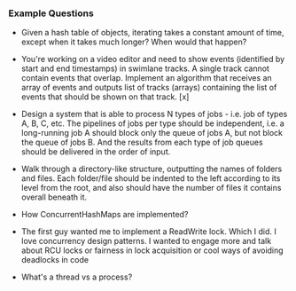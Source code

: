 ### Example Questions

- Given a hash table of objects, iterating takes a constant amount of time, except when it takes much longer? When would that happen?

- You're working on a video editor and need to show events (identified by start and end timestamps) in swimlane tracks. A single track cannot contain events that overlap. Implement an algorithm that receives an array of events and outputs list of tracks (arrays) containing the list of events that should be shown on that track. [x]

- Design a system that is able to process N types of jobs - i.e. job of types A, B, C, etc. The pipelines of jobs per type should be independent, i.e. a long-running job A should block only the queue of jobs A, but not block the queue of jobs B. And the results from each type of job queues should be delivered in the order of input.

- Walk through a directory-like structure, outputting the names of folders and files. Each folder/file should be indented to the left according to its level from the root, and also should have the number of files it contains overall beneath it.

- How ConcurrentHashMaps are implemented?
- The first guy wanted me to implement a ReadWrite lock. Which I did. I love concurrency design patterns. I wanted to engage more and talk about RCU locks or fairness in lock acquisition or cool ways of avoiding deadlocks in code
- What's a thread vs a process?
